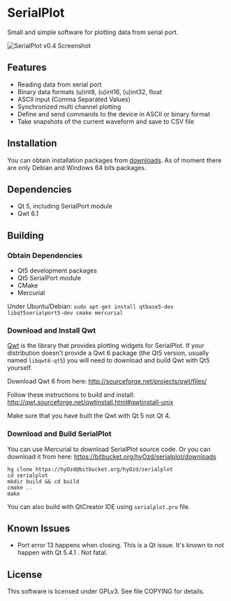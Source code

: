 # SerialPlot

Small and simple software for plotting data from serial port.

![SerialPlot v0.4 Screenshot](http://i.imgur.com/Wb53LRt.png)

## Features
* Reading data from serial port
* Binary data formats (u)int8, (u)int16, (u)int32, float
* ASCII input (Comma Separated Values)
* Synchronized multi channel plotting
* Define and send commands to the device in ASCII or binary format
* Take snapshots of the current waveform and save to CSV file

## Installation

You can obtain installation packages from
[downloads](https://bitbucket.org/hyOzd/serialplot/downloads). As of
moment there are only Debian and Windows 64 bits packages.

## Dependencies
- Qt 5, including SerialPort module
- Qwt 6.1

## Building

### Obtain Dependencies

- Qt5 development packages
- Qt5 SerialPort module
- CMake
- Mercurial

Under Ubuntu/Debian:
```sudo apt-get install qtbase5-dev libqt5serialport5-dev cmake mercurial```

### Download and Install Qwt

[Qwt](http://qwt.sourceforge.net) is the library that provides
plotting widgets for SerialPlot. If your distribution doesn't provide
a Qwt 6 package (the Qt5 version, usually named `libqwt6-qt5`) you
will need to download and build Qwt with Qt5 yourself.

Download Qwt 6 from here: http://sourceforge.net/projects/qwt/files/

Follow these instructions to build and install:
http://qwt.sourceforge.net/qwtinstall.html#qwtinstall-unix

Make sure that you have built the Qwt with Qt 5 not Qt 4.

### Download and Build SerialPlot

You can use Mercurial to download SerialPlot source code. Or you can
download it from here:
https://bitbucket.org/hyOzd/serialplot/downloads

    hg clone https://hyOzd@bitbucket.org/hyOzd/serialplot
    cd serialplot
    mkdir build && cd build
    cmake ..
    make

You can also build with QtCreator IDE using `serialplot.pro` file.

## Known Issues
- Port error 13 happens when closing. This is a Qt issue. It's known
  to not happen with Qt 5.4.1 . Not fatal.

## License
This software is licensed under GPLv3. See file COPYING for details.
